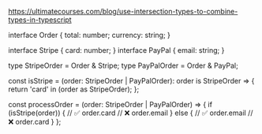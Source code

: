 https://ultimatecourses.com/blog/use-intersection-types-to-combine-types-in-typescript

interface Order {
  total: number;
  currency: string;
}

interface Stripe { card: number; }
interface PayPal { email: string; }

type StripeOrder = Order & Stripe;
type PayPalOrder = Order & PayPal;

const isStripe = (order: StripeOrder | PayPalOrder): order is StripeOrder => {
  return 'card' in (order as StripeOrder);
};

const processOrder = (order: StripeOrder | PayPalOrder) => {
  if (isStripe(order)) {
    // ✅ order.card
    // ❌ order.email
  } else {
    // ✅ order.email
    // ❌ order.card
  }
};

